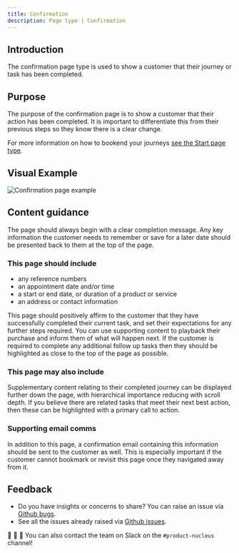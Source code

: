 ```yaml
---
title: Confirmation
description: Page type | Confirmation
---
```


## Introduction

The confirmation page type is used to show a customer that their journey or task has been completed.

## Purpose

The purpose of the confirmation page is to show a customer that their action has been completed. It is important to differentiate this from their previous steps so they know there is a clear change.

For more information on how to bookend your journeys [see the Start page type](https://docs.britishgas.design/page-types/start).

## Visual Example

![Confirmation page example](https://user-images.githubusercontent.com/45626534/87127391-c0d75d80-c285-11ea-9299-d9318c6d9fde.png)

## Content guidance

The page should always begin with a clear completion message. Any key information the customer needs to remember or save for a later date should be presented back to them at the top of the page. 

### This page should include

* any reference numbers
* an appointment date and/or time
* a start or end date, or duration of a product or service
* an address or contact information

This page should positively affirm to the customer that they have successfully completed their current task, and set their expectations for any further steps required. You can use supporting content to playback their purchase and inform them of what will happen next. If the customer is required to complete any additional follow up tasks then they should be highlighted as close to the top of the page as possible.

### This page may also include

Supplementary content relating to their completed journey can be displayed further down the page, with hierarchical importance reducing with scroll depth. If you believe there are related tasks that meet their next best action, then these can be highlighted with a primary call to action.

### Supporting email comms

In addition to this page, a confirmation email containing this information should be sent to the customer as well. This is especially important if the customer cannot bookmark or revisit this page once they navigated away from it.

## Feedback

* Do you have insights or concerns to share? You can raise an issue via [Github bugs](https://github.com/ConnectedHomes/nucleus/issues/new?assignees=&labels=Bug&template=a--bug-report.md&title=[bug]%20[page-type-confirmation]).
* See all the issues already raised via [Github issues](https://github.com/connectedHomes/nucleus/issues?utf8=%E2%9C%93&q=is%3Aopen+is%3Aissue+label%3ABug+[page-type-confirmation]).

💩 🎉 🦄 You can also contact the team on Slack on the `#product-nucleus` channel!
